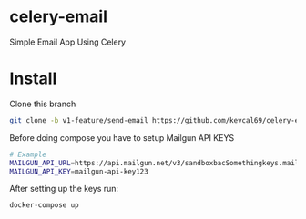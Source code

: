 # celery-email
Simple Email App Using Celery


# Install
Clone this branch
```Bash
git clone -b v1-feature/send-email https://github.com/kevcal69/celery-email.git
```

Before doing compose you have to setup Mailgun API KEYS

```Bash
# Example
MAILGUN_API_URL=https://api.mailgun.net/v3/sandboxbacSomethingkeys.mailgun.org/messages
MAILGUN_API_KEY=mailgun-api-key123
```
After setting up the keys run:
```Bash
docker-compose up
```